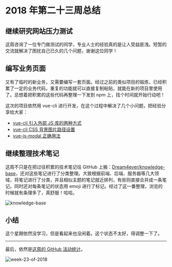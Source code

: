 # 2018 年第二十三周总结

## 继续研究网站压力测试

这周咨询了一位专门做测试的同学，专业人士的经验真的是让人受益匪浅。短暂的交流就解决了困扰自己已久的几个问题，谢谢这位同学！

## 编写业务页面

又有了临时的新业务，又需要编写一套页面。经过之前的类似项目的锻炼，已经积累了一定的业务代码，重复的功能就可以直接复制粘贴，就能在新的项目里使用了。总想着把积累的这些代码再整理一下发到 npm 上，找个时间就开始行动吧！

这次的项目依然用 vue-cli 进行开发，在这个过程中解决了几个小问题，把经验分享给大家：

- [vue-cli 引入外部 JS 库的两种方式](https://github.com/Dream4ever/knowledge-base/issues/36)
- [vue-cli CSS 背景图片路径设置](https://github.com/Dream4ever/knowledge-base/issues/33)
- [vue-js-modal 正确用法](https://github.com/Dream4ever/knowledge-base/issues/35)

## 继续整理技术笔记

这周不只是在把过往积累的技术笔记往 GitHub 上搬：[Dream4ever/knowledge-base](https://github.com/Dream4ever/knowledge-base)，还对这些笔记进行了分类整理。大致根据前端、后端、服务器等几大领域，将笔记进行了分类，并且相似主题的笔记就近排列，有些则直接合并成一条笔记。同时还对每条笔记的状态用 emoji 进行了标记。经过了这一番整理，浏览的时候就有条理多了，真舒服！哈哈。

![knowledge-base](http://owve9bvtw.bkt.clouddn.com/FqeK6vD0XCjb0ZwMTvvTOocjN--P)

## 小结

这个星期依然没学习，但是看起来也没闲着。这个状态不太好，得调整一下了。

---

最后，依然是[这周的 GitHub 活动统计](https://github.com/Dream4ever?tab=overview&from=2018-06-04&to=2018-06-10)。

![week-23-of-2018](http://owve9bvtw.bkt.clouddn.com/FgypQG2zvi7dNdLkcQvjijQbLz33)
